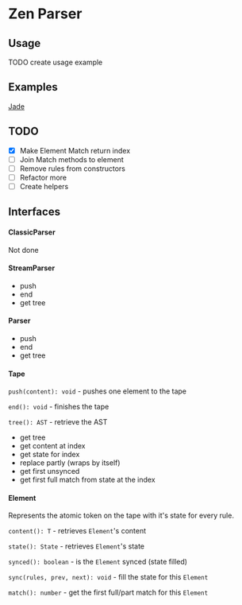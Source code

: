 # Zen Parser

## Usage

TODO create usage example


## Examples

[Jade](https://github.com/mcfinley/zen-parser/tree/master/example/jade.js)

## TODO

- [X] Make Element Match return index
- [ ] Join Match methods to element
- [ ] Remove rules from constructors
- [ ] Refactor more
- [ ] Create helpers

## Interfaces



#### ClassicParser

Not done

#### StreamParser

* push
* end
* get tree

#### Parser

* push
* end
* get tree

#### Tape

`push(content): void` - pushes one element to the tape

`end(): void` - finishes the tape

`tree(): AST` - retrieve the AST

  * get tree
  * get content at index
  * get state for index
  * replace partly (wraps by itself)
  * get first unsynced
  * get first full match from state at the index

#### Element

Represents the atomic token on the tape with it's state for every rule.

`content(): T` - retrieves `Element`'s content

`state(): State` - retrieves `Element`'s state

`synced(): boolean` - is the `Element` synced (state filled)

`sync(rules, prev, next): void` - fill the state for this `Element`

`match(): number` - get the first full/part match for this `Element`
